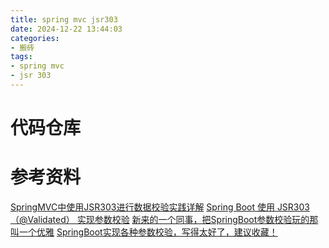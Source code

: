 ```yaml
---
title: spring mvc jsr303
date: 2024-12-22 13:44:03
categories:
- 搬砖
tags:
- spring mvc
- jsr 303
---
```



# 代码仓库

# 参考资料

[SpringMVC中使用JSR303进行数据校验实践详解](https://blog.csdn.net/J080624/article/details/70195711)
[Spring Boot 使用 JSR303（@Validated） 实现参数校验](https://blog.csdn.net/qq_41712834/article/details/106886410)
[新来的一个同事，把SpringBoot参数校验玩的那叫一个优雅](https://www.cnblogs.com/coderacademy/p/17994311)
[SpringBoot实现各种参数校验，写得太好了，建议收藏！](https://blog.csdn.net/m0_69632475/article/details/136531252)







